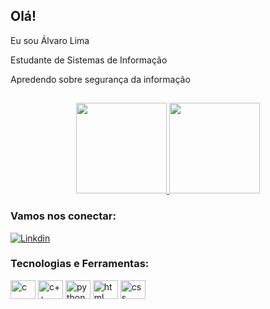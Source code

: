 ##  Olá!

Eu sou Álvaro Lima

Estudante de Sistemas de Informação

Apredendo sobre segurança da informação

##


##
<p align="center">
<a href="https://github.com/santosalvaro">
  
<img height="145em" src="https://github-readme-stats-eight-theta.vercel.app/api?username=santosalvaro&show_icons=true&theme=dark&include_all_commits=true&count_private=true"/>
<img height="145em" src="https://github-readme-stats-eight-theta.vercel.app/api/top-langs/?username=santosalvaro&layout=compact&langs_count=8&theme=dark"/>
  
</a>
</p>


###  Vamos nos conectar:

[![ Linkdin ](https://img.shields.io/badge/LinkedIn-0077B5?style=for-the-badge&logo=linkedin&logoColor=white)](https://www.linkedin.com/in/alvarolimasantos)

###  Tecnologias e Ferramentas:

<div>
<img align="center" alt="c" height="30" width="40" src="https://cdn.jsdelivr.net/gh/devicons/devicon/icons/c/c-original.svg"/>
<img align="center" alt="c++" height="30" width="40" src="https://cdn.jsdelivr.net/gh/devicons/devicon/icons/cplusplus/cplusplus-original.svg"/>
<img align="center" alt="python" height="30" width="40" src="https://cdn.jsdelivr.net/gh/devicons/devicon/icons/python/python-original.svg"/>
<img align="center" alt="html" height="30" width="40" src="https://cdn.jsdelivr.net/gh/devicons/devicon/icons/html5/html5-original.svg"/>
<img align="center" alt="css" height="30" width="40" src="https://cdn.jsdelivr.net/gh/devicons/devicon/icons/css3/css3-original.svg"/>



</div>
